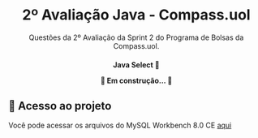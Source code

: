<h1 align="center"> 2º Avaliação Java - Compass.uol  </h1>

<p align="center"> Questões da 2º Avaliação da Sprint 2 do Programa de Bolsas da Compass.uol. </p>

<h4 align="center"> 
	 Java Select 🚀 
  
  🚧  Em construção...  🚧
</h4>


## 📁 Acesso ao projeto
Você pode acessar os arquivos do MySQL Workbench 8.0 CE [aqui](https://github.com/Dayanaferrer/Questoes_Av2/tree/main/Avaliacao%20II%20-%20SQL)
